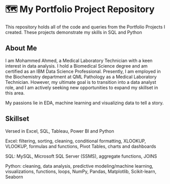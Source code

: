 # 🗺 My Portfolio Project Repository
This repository holds all of the code and queries from the Portfolio Projects I created. These projects demonstrate my skills in SQL and Python


## About Me

I am Mohammed Ahmed, a Medical Laboratory Technician with a keen interest in data analysis. I hold a Biomedical Science degree and am certified as an IBM Data Science Professional. Presently, I am employed in the Biochemistry department at QML Pathology as a Medical Laboratory Technician. However, my ultimate goal is to transition into a data analyst role, and I am actively seeking new opportunities to expand my skillset in this area.

My passions lie in EDA, machine learning and visualizing data to tell a story.





## Skillset

Versed in Excel, SQL, Tableau, Power BI and Python

Excel: filtering, sorting, cleaning, conditional formatting, XLOOKUP, VLOOKUP, formulas and functions, Pivot Tables, charts and dashboards

SQL: MySQL, Microsoft SQL Server (SSMS), aggregate functions, JOINS

Python: cleaning, data analysis, predictive modeling/machine learning, visualizations, functions, loops, NumPy, Pandas, Matplotlib, Scikit-learn, Seaborn
